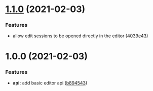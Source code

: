 # [1.1.0](https://github.com/art-framework/editor/compare/v1.0.0...v1.1.0) (2021-02-03)


### Features

* allow edit sessions to be opened directly in the editor ([4039e43](https://github.com/art-framework/editor/commit/4039e43bcf9894266243a8d476542261bbd10c34))

# 1.0.0 (2021-02-03)


### Features

* **api:** add basic editor api ([b894543](https://github.com/art-framework/editor/commit/b894543d735de5c6977f9487615ec443cc70cc88))
